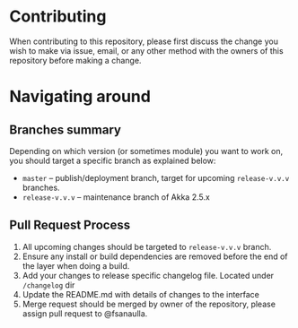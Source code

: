 # Contributing

When contributing to this repository, please first discuss the change you wish to make via issue,
email, or any other method with the owners of this repository before making a change. 

# Navigating around

## Branches summary

Depending on which version (or sometimes module) you want to work on, you should target a specific branch as explained below:

* `master` – publish/deployment branch, target for upcoming `release-v.v.v` branches.
* `release-v.v.v` – maintenance branch of Akka 2.5.x

## Pull Request Process

1. All upcoming changes should be targeted to `release-v.v.v` branch.
2. Ensure any install or build dependencies are removed before the end of the layer when doing a 
   build.
3. Add your changes to release specific changelog file. Located under `/changelog` dir   
3. Update the README.md with details of changes to the interface
5. Merge request should be merged by owner of the repository, please assign pull request to @fsanaulla.